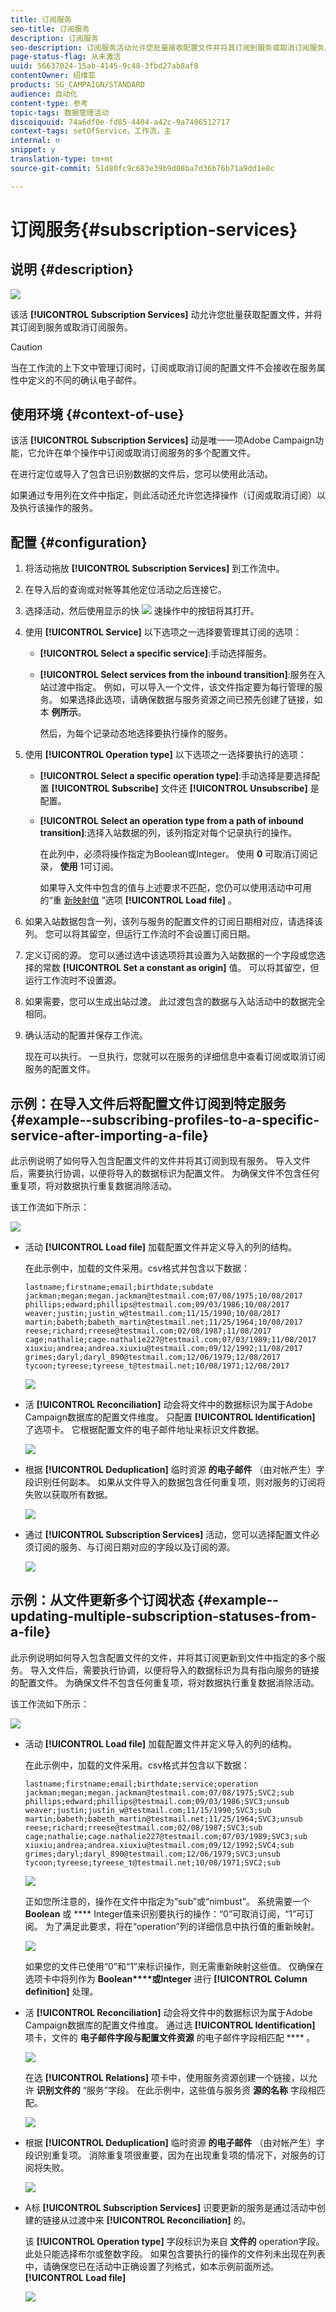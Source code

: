 ```yaml
---
title: 订阅服务
seo-title: 订阅服务
description: 订阅服务
seo-description: 订阅服务活动允许您批量接收配置文件并将其订阅到服务或取消订阅服务。
page-status-flag: 从未激活
uuid: 56637024-15ab-4145-9c48-3fbd27ab8af8
contentOwner: 绍维亚
products: SG_CAMPAIGN/STANDARD
audience: 自动化
content-type: 参考
topic-tags: 数据管理活动
discoiquuid: 74a6df0e-fd85-4404-a42c-9a7406512717
context-tags: setOfService，工作流，主
internal: n
snippet: y
translation-type: tm+mt
source-git-commit: 51d80fc9c683e39b9d08ba7d36b76b71a9dd1e8c

---
```



# 订阅服务{#subscription-services}

## 说明 {#description}

![](assets/wf_subscription.png)

该活 **[!UICONTROL Subscription Services]** 动允许您批量获取配置文件，并将其订阅到服务或取消订阅服务。

>[!CAUTION]
>
>当在工作流的上下文中管理订阅时，订阅或取消订阅的配置文件不会接收在服务属性中定义的不同的确认电子邮件。

## 使用环境 {#context-of-use}

该活 **[!UICONTROL Subscription Services]** 动是唯一一项Adobe Campaign功能，它允许在单个操作中订阅或取消订阅服务的多个配置文件。

在进行定位或导入了包含已识别数据的文件后，您可以使用此活动。

如果通过专用列在文件中指定，则此活动还允许您选择操作（订阅或取消订阅）以及执行该操作的服务。

## 配置 {#configuration}

1. 将活动拖放 **[!UICONTROL Subscription Services]** 到工作流中。
1. 在导入后的查询或对帐等其他定位活动之后连接它。
1. 选择活动，然后使用显示的快 ![](assets/edit_darkgrey-24px.png) 速操作中的按钮将其打开。
1. 使用 **[!UICONTROL Service]** 以下选项之一选择要管理其订阅的选项：

   * **[!UICONTROL Select a specific service]**:手动选择服务。
   * **[!UICONTROL Select services from the inbound transition]**:服务在入站过渡中指定。 例如，可以导入一个文件，该文件指定要为每行管理的服务。 如果选择此选项，请确保数据与服务资源之间已预先创建了链接，如本 **例所示**[](#example--updating-multiple-subscription-statuses-from-a-file)。

      然后，为每个记录动态地选择要执行操作的服务。

1. 使用 **[!UICONTROL Operation type]** 以下选项之一选择要执行的选项：

   * **[!UICONTROL Select a specific operation type]**:手动选择是要选择配置 **[!UICONTROL Subscribe]** 文件还 **[!UICONTROL Unsubscribe]** 是配置。
   * **[!UICONTROL Select an operation type from a path of inbound transition]**:选择入站数据的列，该列指定对每个记录执行的操作。

      在此列中，必须将操作指定为Boolean或Integer。 使用 **0** 可取消订阅记录， **使用** 1可订阅。

      如果导入文件中包含的值与上述要求不匹配，您仍可以使用活动中可用的“重 [新映射值](../../automating/using/load-file.md#column-format) ”选项 **[!UICONTROL Load file]** 。

1. 如果入站数据包含一列，该列与服务的配置文件的订阅日期相对应，请选择该列。 您可以将其留空，但运行工作流时不会设置订阅日期。
1. 定义订阅的源。 您可以通过选中该选项将其设置为入站数据的一个字段或您选择的常数 **[!UICONTROL Set a constant as origin]** 值。 可以将其留空，但运行工作流时不设置源。
1. 如果需要，您可以生成出站过渡。 此过渡包含的数据与入站活动中的数据完全相同。
1. 确认活动的配置并保存工作流。

   现在可以执行。 一旦执行，您就可以在服务的详细信息中查看订阅或取消订阅服务的配置文件。

## 示例：在导入文件后将配置文件订阅到特定服务 {#example--subscribing-profiles-to-a-specific-service-after-importing-a-file}

此示例说明了如何导入包含配置文件的文件并将其订阅到现有服务。 导入文件后，需要执行协调，以便将导入的数据标识为配置文件。 为确保文件不包含任何重复项，将对数据执行重复数据消除活动。

该工作流如下所示：

![](assets/subscription_activity_example1.png)

* 活动 **[!UICONTROL Load file]** 加载配置文件并定义导入的列的结构。

   在此示例中，加载的文件采用。csv格式并包含以下数据：

   ```
   lastname;firstname;email;birthdate;subdate
   jackman;megan;megan.jackman@testmail.com;07/08/1975;10/08/2017
   phillips;edward;phillips@testmail.com;09/03/1986;10/08/2017
   weaver;justin;justin_w@testmail.com;11/15/1990;10/08/2017
   martin;babeth;babeth_martin@testmail.net;11/25/1964;10/08/2017
   reese;richard;rreese@testmail.com;02/08/1987;11/08/2017
   cage;nathalie;cage.nathalie227@testmail.com;07/03/1989;11/08/2017
   xiuxiu;andrea;andrea.xiuxiu@testmail.com;09/12/1992;11/08/2017
   grimes;daryl;daryl_890@testmail.com;12/06/1979;12/08/2017
   tycoon;tyreese;tyreese_t@testmail.net;10/08/1971;12/08/2017
   ```

   ![](assets/subscription_activity_example2.png)

* 活 **[!UICONTROL Reconciliation]** 动会将文件中的数据标识为属于Adobe Campaign数据库的配置文件维度。 只配置 **[!UICONTROL Identification]** 了选项卡。 它根据配置文件的电子邮件地址来标识文件数据。

   ![](assets/subscription_activity_example3.png)

* 根据 **[!UICONTROL Deduplication]** 临时资源 **的电子邮件** （由对帐产生）字段识别任何副本。 如果从文件导入的数据包含任何重复项，则对服务的订阅将失败以获取所有数据。

   ![](assets/subscription_activity_example5.png)

* 通过 **[!UICONTROL Subscription Services]** 活动，您可以选择配置文件必须订阅的服务、与订阅日期对应的字段以及订阅的源。

   ![](assets/subscription_activity_example4.png)

## 示例：从文件更新多个订阅状态 {#example--updating-multiple-subscription-statuses-from-a-file}

此示例说明如何导入包含配置文件的文件，并将其订阅更新到文件中指定的多个服务。 导入文件后，需要执行协调，以便将导入的数据标识为具有指向服务的链接的配置文件。 为确保文件不包含任何重复项，将对数据执行重复数据消除活动。

该工作流如下所示：

![](assets/subscription_activity_example1.png)

* 活动 **[!UICONTROL Load file]** 加载配置文件并定义导入的列的结构。

   在此示例中，加载的文件采用。csv格式并包含以下数据：

   ```
   lastname;firstname;email;birthdate;service;operation
   jackman;megan;megan.jackman@testmail.com;07/08/1975;SVC2;sub
   phillips;edward;phillips@testmail.com;09/03/1986;SVC3;unsub
   weaver;justin;justin_w@testmail.com;11/15/1990;SVC3;sub
   martin;babeth;babeth_martin@testmail.net;11/25/1964;SVC3;unsub
   reese;richard;rreese@testmail.com;02/08/1987;SVC3;sub
   cage;nathalie;cage.nathalie227@testmail.com;07/03/1989;SVC3;sub
   xiuxiu;andrea;andrea.xiuxiu@testmail.com;09/12/1992;SVC4;sub
   grimes;daryl;daryl_890@testmail.com;12/06/1979;SVC3;unsub
   tycoon;tyreese;tyreese_t@testmail.net;10/08/1971;SVC2;sub
   ```

   ![](assets/subscription_example_load_file.png)

   正如您所注意的，操作在文件中指定为“sub”或“nimbust”。 系统需要一个 **Boolean** 或 **** Integer值来识别要执行的操作：“0”可取消订阅，“1”可订阅。 为了满足此要求，将在“operation”列的详细信息中执行值的重新映射。

   ![](assets/subscription_example_remapping.png)

   如果您的文件已使用“0”和“1”来标识操作，则无需重新映射这些值。 仅确保在选项卡中将列作为 **Boolean****或Integer** 进行 **[!UICONTROL Column definition]** 处理。

* 活 **[!UICONTROL Reconciliation]** 动会将文件中的数据标识为属于Adobe Campaign数据库的配置文件维度。 通过选 **[!UICONTROL Identification]** 项卡，文件的 **电子邮件字段与配置文件资源** 的电子邮件字段相匹配 **** 。

   ![](assets/subscription_activity_example3.png)

   在选 **[!UICONTROL Relations]** 项卡中，使用服务资源创建一个链接，以允许 **识别文件的** “服务”字段。 在此示例中，这些值与服务资 **源的名称** 字段相匹配。

   ![](assets/subscription_example_service_relation.png)

* 根据 **[!UICONTROL Deduplication]** 临时资源 **的电子邮件** （由对帐产生）字段识别重复项。 消除重复项很重要，因为在出现重复项的情况下，对服务的订阅将失败。

   ![](assets/subscription_activity_example5.png)

* A标 **[!UICONTROL Subscription Services]** 识要更新的服务是通过活动中创建的链接从过渡中来 **[!UICONTROL Reconciliation]** 的。

   该 **[!UICONTROL Operation type]** 字段标识为来自 **文件的** operation字段。 此处只能选择布尔或整数字段。 如果包含要执行的操作的文件列未出现在列表中，请确保您已在活动中正确设置了列格式，如本示例前面所述。 **[!UICONTROL Load file]**

   ![](assets/subscription_activity_example_from_file.png)


